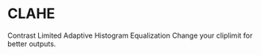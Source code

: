 # CLAHE
Contrast Limited Adaptive Histogram Equalization
Change your cliplimit for better outputs.

